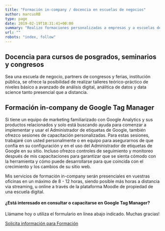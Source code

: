```yaml
---
title: "Formación in-company / docencia en escuelas de negocios"
author: marcusRB
type: page
date: 2019-02-19T18:31:41+00:00
summary: "Realizo formaciones personalizadas a empresas y a escuelas de negocios de herramientas de analítica web, performance y análisis de datos"
url: ""
robots: "index, follow"
---
```


## Docencia para cursos de posgrados, seminarios y congresos

Sea una escuela de negocio, partners de congresos y ferias, institución pública, se ofrece la posibilidad de realizar talleres teórico-práctico de niveles básico a avanzado de análisis digital, análitica de datos y data science tanto presencial que a distancia.

## Formación in-company de Google Tag Manager

Si tiene un equipo de marketing familiarizado con Google Analytics y sus productos relacionados y solo está buscando ayuda para comenzar a implementar y usar el Administrador de etiquetas de Google, también ofrezco sesiones de capacitación personalizadas. Para estas sesiones, trabajaré con usted personalmente o en equipo para asegurarnos de que confía en su configuración y en el uso del Administrador de etiquetas de Google en su sitio. Incluso ofrezco controles de seguimiento y monitoreo después de mis capacitaciones para garantizar que se sienta cómodo con la herramienta y cómo puede desarrollarse para que coincida con el crecimiento y los cambios de su sitio web.

Mis servicios de formación in-company serán presenciales en vuestras oficinas en un máximo de 8 - 12 horas, siendo posible más horas a distancia via streaming, u online a través de la plataforma Moodle de propiedad de una escuela digital.

#### ¿Está interesado en consultar o capacitarse en Google Tag Manager?

Llámame hoy o utiliza el formulario en línea abajo indicado. Muchas gracias!

[Solicita información para Formación](../#contact)
